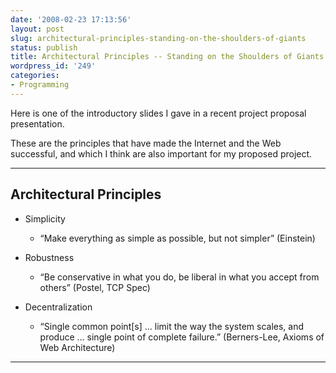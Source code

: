 ```yaml
---
date: '2008-02-23 17:13:56'
layout: post
slug: architectural-principles-standing-on-the-shoulders-of-giants
status: publish
title: Architectural Principles -- Standing on the Shoulders of Giants
wordpress_id: '249'
categories:
- Programming
---
```


Here is one of the introductory slides I gave in a recent project proposal presentation.  

These are the principles that have made the Internet and the Web successful, and which I think are also important for my proposed project.



* * *




## Architectural Principles





  
  * Simplicity
    
    * “Make everything as simple as possible, but not simpler” (Einstein)

  

  
  * Robustness
    
    * “Be conservative in what you do, be liberal in what you accept from others” (Postel, TCP Spec)

  

  
  * Decentralization
    
    * “Single common point[s] … limit the way the system scales, and produce … single point of complete failure.” (Berners-Lee, Axioms of Web Architecture)

  




* * *




